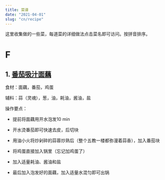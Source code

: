 ```yaml
---
title: 菜谱
date: "2021-04-01"
slug: "cn/recipe"
---
```


<style type="text/css">
body { counter-reset: recipe; }
h2::before { counter-increment: recipe; content: counter(recipe) ". "; }
</style>

这里收集做的一些菜，每道菜的详细做法点击菜名即可访问。按拼音排序。

# F

## [番茄吸汁面藕](https://www.bilibili.com/video/av83459806/)

食材：面藕，番茄，鸡蛋

辅料：蒜（灵魂），葱，油，耗油，酱油，盐

操作要点：

- 提前将面藕用开水泡发10 min

- 开水烫番茄即可快速去皮，后切块

- 用油小火将炒剁碎的蒜蓉炒熟后（整个五教一楼都弥漫着蒜香），加入番茄块

- 将鸡蛋直接加入锅里（忘记加鸡蛋了）

- 加入适量耗油、酱油和盐

- 最后加入泡发好的面藕，加入适量水混匀即可出锅
